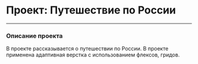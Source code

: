 # Проект: Путешествие по России
------

### Описание проекта
В проекте рассказывается о путешествии по России. В проекте применена адаптивная верстка с использованием флексов, гридов. 


